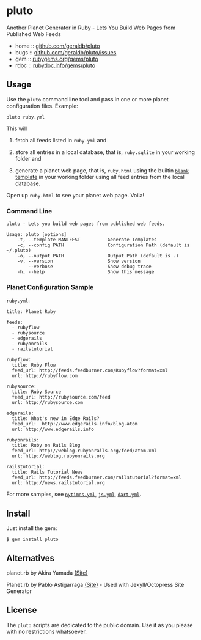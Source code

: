 # pluto

Another Planet Generator in Ruby - Lets You Build Web Pages
from Published Web Feeds

* home  :: [github.com/geraldb/pluto](https://github.com/geraldb/pluto)
* bugs  :: [github.com/geraldb/pluto/issues](https://github.com/geraldb/pluto/issues)
* gem   :: [rubygems.org/gems/pluto](https://rubygems.org/gems/pluto)
* rdoc  :: [rubydoc.info/gems/pluto](http://rubydoc.info/gems/pluto)


## Usage

Use the `pluto` command line tool and pass in one or more planet configuration files.
Example:

    pluto ruby.yml

This will

1) fetch all feeds listed in `ruby.yml` and 

2) store all entries in a local database, that is, `ruby.sqlite` in your working folder and

3) generate a planet web page, that is, `ruby.html` using the builtin [`blank` template](https://github.com/geraldb/pluto/blob/master/templates/blank.html.erb) in your working folder using all feed entries from the local database.

Open up `ruby.html` to see your planet web page. Voila!


### Command Line

~~~
pluto - Lets you build web pages from published web feeds.

Usage: pluto [options]
    -t, --template MANIFEST          Generate Templates
    -c, --config PATH                Configuration Path (default is ~/.pluto)
    -o, --output PATH                Output Path (default is .)
    -v, --version                    Show version
        --verbose                    Show debug trace
    -h, --help                       Show this message
~~~


### Planet Configuration Sample 

`ruby.yml`:

```
title: Planet Ruby

feeds:
  - rubyflow
  - rubysource
  - edgerails
  - rubyonrails
  - railstutorial

rubyflow:
  title: Ruby Flow
  feed_url: http://feeds.feedburner.com/Rubyflow?format=xml
  url: http://rubyflow.com

rubysource:
  title: Ruby Source
  feed_url: http://rubysource.com/feed
  url: http://rubysource.com

edgerails:
  title: What's new in Edge Rails?
  feed_url:  http://www.edgerails.info/blog.atom
  url: http://www.edgerails.info

rubyonrails:
  title: Ruby on Rails Blog
  feed_url: http://weblog.rubyonrails.org/feed/atom.xml
  url: http://weblog.rubyonrails.org

railstutorial:
  title: Rails Tutorial News
  feed_url: http://feeds.feedburner.com/railstutorial?format=xml
  url: http://news.railstutorial.org
```

For more samples, see [`nytimes.yml`](https://github.com/geraldb/pluto/blob/master/samples/nytimes.yml),
[`js.yml`](https://github.com/geraldb/pluto/blob/master/samples/js.yml),
[`dart.yml`](https://github.com/geraldb/pluto/blob/master/samples/dart.yml).


## Install

Just install the gem:

    $ gem install pluto


## Alternatives

planet.rb by Akira Yamada [(Site)](http://planet.rubyforge.org)

Planet.rb by Pablo Astigarraga [(Site)](https://github.com/pote/planet.rb)  - Used with Jekyll/Octopress Site Generator


## License

The `pluto` scripts are dedicated to the public domain.
Use it as you please with no restrictions whatsoever.

